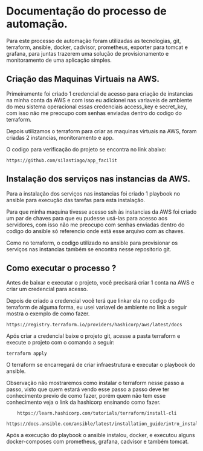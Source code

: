 # Documentação do processo de automação.


Para este processo de automação foram utilizadas as tecnologias, git, terraform, ansible, docker, cadvisor, prometheus, exporter para tomcat e grafana, para juntas trazerem uma solução de provisionamento e monitoramento de uma aplicação simples.


## Criação das Maquinas Virtuais na AWS.

Primeiramente foi criado 1 credencial de acesso para criação de instancias na minha conta da AWS e com isso eu adicionei nas variaveis de ambiente do meu sistema operacional essas credenciais access_key e secret_key, com isso não me preocupo com senhas enviadas dentro do codigo do terraform.

Depois utilizamos o terraform para criar as maquinas virtuais na AWS, foram criadas 2 instancias, monitoramento e app.

O codigo para verificação do projeto se encontra no link abaixo:

	https://github.com/silastiago/app_facilit 

## Instalação dos serviços nas instancias da AWS.

Para a instalação dos serviços nas instancias foi criado 1 playbook no ansible para execução das tarefas para esta instalação.

Para que minha maquina tivesse acesso ssh às instancias da AWS foi criado um par de chaves para que eu pudesse usá-las para acesso aos servidores, com isso não me preocupo com senhas enviadas dentro do codigo do ansible só referencio onde está esse arquivo com as chaves.

Como no terraform, o codigo utilizado  no ansible para provisionar os serviços nas instancias também se encontra nesse repositorio git.

## Como executar o processo ?

Antes de baixar e executar o projeto, você precisará criar 1 conta na AWS e criar um credencial para acesso.

Depois de criado a credencial você terá que linkar ela no codigo do terraform de alguma forma, eu usei variavel de ambiente no link a seguir mostra o exemplo de como fazer.

	https://registry.terraform.io/providers/hashicorp/aws/latest/docs 

Após criar a credencial baixe o projeto git, acesse a pasta terraform e execute o projeto com o comando a seguir:

	terraform apply

O terraform se encarregará de criar infraestrutura e executar o playbook do ansible.

Observação não mostraremos como instalar o terraform nesse passo a passo, visto que quem estará vendo esse passo a passo deve ter conhecimento previo de como fazer, porém quem não tem esse conhecimento veja o link da hashicorp ensinando como fazer.

        https://learn.hashicorp.com/tutorials/terraform/install-cli
        https://docs.ansible.com/ansible/latest/installation_guide/intro_installation.html


Após a execução do playbook o ansible instalou, docker, e executou alguns docker-composes com prometheus, grafana, cadvisor e também tomcat.
